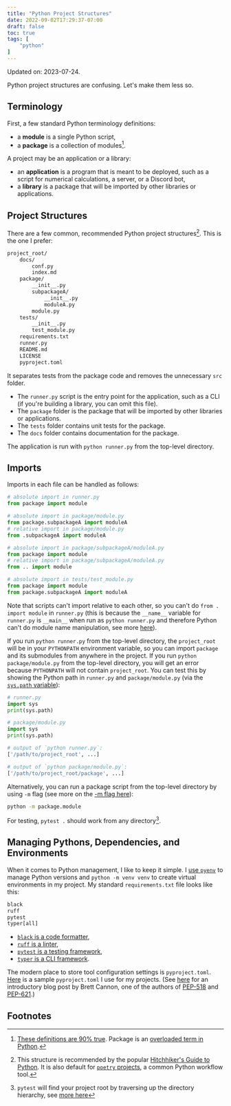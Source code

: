 ```yaml
---
title: "Python Project Structures"
date: 2022-09-02T17:29:37-07:00
draft: false
toc: true
tags: [
    "python"
]
---
```


Updated on: 2023-07-24.

Python project structures are confusing. Let's make them less so.

## Terminology

First, a few standard Python terminology definitions:

- a **module** is a single Python script,
- a **package** is a collection of modules[^1].

A project may be an application or a library:

- an **application** is a program that is meant to be deployed, such as a script for numerical calculations, a server, or a Discord bot,
- a **library** is a package that will be imported by other libraries or applications.

## Project Structures

There are a few common, recommended Python project structures[^2]. This is the one I prefer:

```sh
project_root/
    docs/
        conf.py
        index.md
    package/
        __init__.py
        subpackageA/
            __init__.py
            moduleA.py
        module.py
    tests/
        __init__.py
        test_module.py
    requirements.txt
    runner.py
    README.md
    LICENSE
    pyproject.toml
```

It separates tests from the package code and removes the unnecessary `src` folder.

- The `runner.py` script is the entry point for the application, such as a CLI (if you're building a library, you can omit this file).
- The `package` folder is the package that will be imported by other libraries or applications.
- The `tests` folder contains unit tests for the package.
- The `docs` folder contains documentation for the package.

The application is run with `python runner.py` from the top-level directory.

## Imports

Imports in each file can be handled as follows:

```py
# absolute import in runner.py
from package import module

# absolute import in package/module.py
from package.subpackageA import moduleA
# relative import in package/module.py
from .subpackageA import moduleA

# absolute import in package/subpackageA/moduleA.py
from package import module
# relative import in package/subpackageA/moduleA.py
from .. import module

# absolute import in tests/test_module.py
from package import module
from package.subpackageA import moduleA
```

Note that scripts can't import relative to each other, so you can't do `from . import module` in `runner.py` (this is because the `__name__` variable for `runner.py` is `__main__` when run as `python runner.py` and therefore Python can't do module name manipulation, see more [here](https://stackoverflow.com/questions/14132789/relative-imports-for-the-billionth-time)).

If you run `python runner.py` from the top-level directory, the `project_root` will be in your `PYTHONPATH` environment variable, so you can import `package` and its submodules from anywhere in the project.
If you run `python package/module.py` from the top-level directory, you will get an error because `PYTHONPATH` will not contain `project_root`.
You can test this by showing the Python path in `runner.py` and `package/module.py` (via the [`sys.path` variable](https://docs.python.org/3/library/sys.html?highlight=sys%20path#sys.path)):

```py
# runner.py
import sys
print(sys.path)

# package/module.py
import sys
print(sys.path)

# output of `python runner.py`:
['/path/to/project_root', ...]

# output of `python package/module.py`:
['/path/to/project_root/package', ...]
```

Alternatively, you can run a package script from the top-level directory by using `-m` flag (see more on the [-m flag here](https://docs.python.org/3/using/cmdline.html#cmdoption-m)):

```sh
python -m package.module
```

For testing, `pytest .` should work from any directory[^3].

## Managing Pythons, Dependencies, and Environments

When it comes to Python management, I like to keep it simple.
I [use `pyenv`](https://github.com/pyenv/pyenv) to manage Python versions and `python -m venv venv` to create virtual environments in my project.
My standard `requirements.txt` file looks like this:

```txt
black
ruff
pytest
typer[all]
```

- [`black` is a code formatter](https://black.readthedocs.io/en/stable/),
- [`ruff` is a linter](https://beta.ruff.rs/docs/),
- [`pytest` is a testing framework](https://docs.pytest.org/),
- [`typer` is a CLI framework](https://typer.tiangolo.com/typer-cli/).

The modern place to store tool configuration settings is `pyproject.toml`. [Here](https://gist.github.com/dshemetov/30001cf62798c3b749cbb26bd977946b) is a sample `pyproject.toml` I use for my projects.
(See [here](https://snarky.ca/what-the-heck-is-pyproject-toml/) for an introductory blog post by Brett Cannon, one of the authors of [PEP-518](https://peps.python.org/pep-0518/) and [PEP-621](https://peps.python.org/pep-0621/).)

## Footnotes

[^1]: [These definitions are 90% true](https://docs.python.org/3/reference/import.html#packages).
    Package is an [overloaded term in Python](https://stackoverflow.com/a/54599368/4784655).
[^2]: This structure is recommended by the popular [Hitchhiker's Guide to Python](https://docs.python-guide.org/writing/structure/).
    It is also default for [`poetry` projects](https://github.com/python-poetry/poetry), a common Python workflow tool.
[^3]: `pytest` will find your project root by traversing up the directory hierarchy, see [more here](https://docs.pytest.org/en/7.1.x/explanation/pythonpath.html#test-modules-conftest-py-files-inside-packages)
